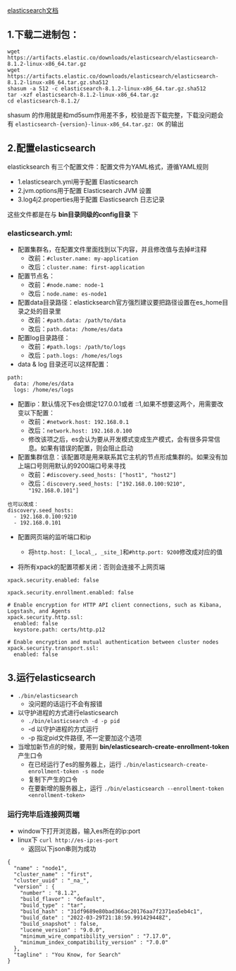 [elasticsearch文档](https://www.elastic.co/guide/index.html)
## 1.下载二进制包：
```
wget https://artifacts.elastic.co/downloads/elasticsearch/elasticsearch-8.1.2-linux-x86_64.tar.gz
wget https://artifacts.elastic.co/downloads/elasticsearch/elasticsearch-8.1.2-linux-x86_64.tar.gz.sha512
shasum -a 512 -c elasticsearch-8.1.2-linux-x86_64.tar.gz.sha512 
tar -xzf elasticsearch-8.1.2-linux-x86_64.tar.gz
cd elasticsearch-8.1.2/ 
```
shasum 的作用就是和md5sum作用差不多，校验是否下载完整，下载没问题会有 `elasticsearch-{version}-linux-x86_64.tar.gz: OK` 的输出  

## 2.配置elasticsearch
elasticksearch 有三个配置文件：配置文件为YAML格式，遵循YAML规则  
* 1.elasticsearch.yml用于配置 Elasticsearch  
* 2.jvm.options用于配置 Elasticsearch JVM 设置
* 3.log4j2.properties用于配置 Elasticsearch 日志记录

这些文件都是在与 **bin目录同级的config目录** 下  

### elasticsearch.yml:
  * 配置集群名，在配置文件里面找到以下内容，并且修改值与去掉#注释
    * 改前：`#cluster.name: my-application`
    * 改后：`cluster.name: first-application`
  * 配置节点名：
    * 改前：`#node.name: node-1`
    * 改后：`node.name: es-node1`
  * 配置data目录路径：elasticksearch官方强烈建议要把路径设置在es_home目录之处的目录里
    * 改前：`#path.data: /path/to/data`
    * 改后：`path.data: /home/es/data`
  * 配置log目录路径：
    * 改前：`#path.logs: /path/to/logs`
    * 改后：`path.logs: /home/es/logs`
  * data & log 目录还可以这样配置：
```
path:
  data: /home/es/data
  logs: /home/es/logs
```
  * 配置ip：默认情况下es会绑定127.0.0.1或者 ::1,如果不想要这两个，用需要改变以下配置：
    * 改前：`#network.host: 192.168.0.1`
    * 改后：`network.host: 192.168.0.100`
    * 修改该项之后，es会认为要从开发模式变成生产模式，会有很多异常信息。如果有错误的配置，则会阻止启动
* 配置集群信息：该配置项是用来联系其它主机的节点形成集群的。如果没有加上端口号则用默认的9200端口号来寻找
  * 改前：`#discovery.seed_hosts: ["host1", "host2"]`
  * 改后：`discovery.seed_hosts: ["192.168.0.100:9210", "192.168.0.101"]`
```
也可以改成：
discovery.seed_hosts: 
  - 192.168.0.100:9210
  - 192.168.0.101
```
* 配置网页端的监听端口和ip
  * 将`http.host: [_local_, _site_]`和`#http.port: 9200`修改成对应的值

* 将所有xpack的配置项都关闭：否则会连接不上网页端
```
xpack.security.enabled: false

xpack.security.enrollment.enabled: false

# Enable encryption for HTTP API client connections, such as Kibana, Logstash, and Agents
xpack.security.http.ssl:
  enabled: false
  keystore.path: certs/http.p12

# Enable encryption and mutual authentication between cluster nodes
xpack.security.transport.ssl:
  enabled: false

```
## 3.运行elasticsearch
* `./bin/elasticsearch`
  * 没问题的话运行不会有报错
* 以守护进程的方式进行elasticsearch
  * `./bin/elasticsearch -d -p pid`
  * -d 以守护进程的方式运行
  * -p 指定pid文件路径, 不一定要加这个选项
* 当增加新节点的时候，要用到 **bin/elasticsearch-create-enrollment-token** 产生口令
  * 在已经运行了es的服务器上，运行 `./bin/elasticsearch-create-enrollment-token -s node`
  * 复制下产生的口令
  * 在要新增的服务器上，运行 `./bin/elasticsearch --enrollment-token <enrollment-token>`

### 运行完毕后连接网页端
* window下打开浏览器，输入es所在的ip:port
* linux下 `curl http://es-ip:es-port`
  * 返回以下json串则为成功
```
{
  "name" : "node1",
  "cluster_name" : "first",
  "cluster_uuid" : "_na_",
  "version" : {
    "number" : "8.1.2",
    "build_flavor" : "default",
    "build_type" : "tar",
    "build_hash" : "31df9689e80bad366ac20176aa7f2371ea5eb4c1",
    "build_date" : "2022-03-29T21:18:59.991429448Z",
    "build_snapshot" : false,
    "lucene_version" : "9.0.0",
    "minimum_wire_compatibility_version" : "7.17.0",
    "minimum_index_compatibility_version" : "7.0.0"
  },
  "tagline" : "You Know, for Search"
}
```

